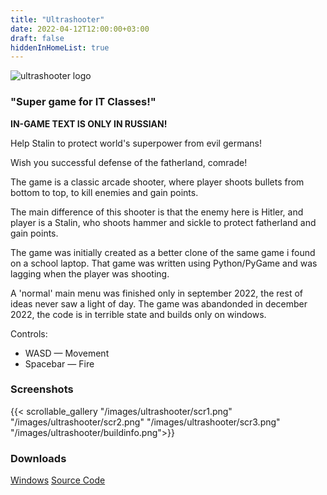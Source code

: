 ```yaml
---
title: "Ultrashooter"
date: 2022-04-12T12:00:00+03:00
draft: false
hiddenInHomeList: true
---
```


![ultrashooter logo](/images/ultrashooter/icon1.png)

### "Super game for IT Classes!"

**IN-GAME TEXT IS ONLY IN RUSSIAN!**

Help Stalin to protect world's superpower from evil germans!

Wish you successful defense of the fatherland, comrade!

The game is a classic arcade shooter, where player shoots bullets from bottom to top, to kill enemies and gain points.

The main difference of this shooter is that the enemy here is Hitler, and player is a Stalin, who shoots hammer and sickle to protect fatherland and gain points.

The game was initially created as a better clone of the same game i found on a school laptop. That game was written using Python/PyGame and was lagging when the player was shooting.

A 'normal' main menu was finished only in september 2022, the rest of ideas never saw a light of day. The game was abandonded in december 2022, the code is in terrible state and builds only on windows.

Controls:
- WASD — Movement
- Spacebar — Fire

### Screenshots
{{< scrollable_gallery "/images/ultrashooter/scr1.png" "/images/ultrashooter/scr2.png" "/images/ultrashooter/scr3.png" "/images/ultrashooter/buildinfo.png">}}

### Downloads
[Windows](https://storage.googleapis.com/sage-momentum-140108.appspot.com/ultrashooter/pc_build/ultrashooter_build.zip)
[Source Code](https://github.com/sergds/ultrashooter)
